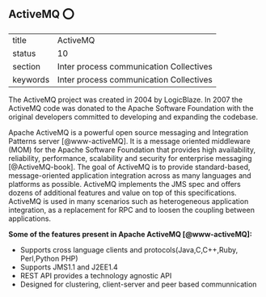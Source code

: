## ActiveMQ :o:


|          |                                         |
| -------- | --------------------------------------- |
| title    | ActiveMQ                                | 
| status   | 10                                      |
| section  | Inter process communication Collectives |
| keywords | Inter process communication Collectives |


The ActiveMQ project was created in 2004 by LogicBlaze. In 2007 
the ActiveMQ code was donated to the Apache Software Foundation 
with the original developers committed to developing and expanding
the codebase.

Apache ActiveMQ is a powerful open source messaging and Integration
Patterns server [@www-activeMQ]. It is a message oriented
middleware (MOM) for the Apache Software Foundation that provides high
availability, reliability, performance, scalability and security for
enterprise messaging [@ActiveMQ-book]. The goal of ActiveMQ is to
provide standard-based, message-oriented application integration
across as many languages and platforms as possible. ActiveMQ
implements the JMS spec and offers dozens of additional features and
value on top of this specifications. ActiveMQ is used in many
scenarios such as heterogeneous application integration, as a
replacement for RPC and to loosen the coupling between applications.



**Some of the features present in Apache ActiveMQ [@www-activeMQ]:**
 - Supports cross language clients and protocols(Java,C,C++,Ruby, Perl,Python PHP)
 - Supports JMS1.1 and J2EE1.4
 - REST API provides a technology agnostic API 
 - Designed for clustering, client-server and peer based communnication
 
     
